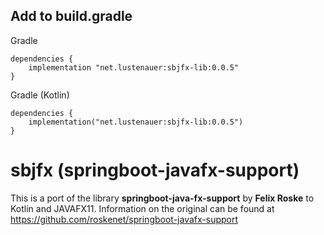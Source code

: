 ## Add to build.gradle

Gradle
```
dependencies {
    implementation "net.lustenauer:sbjfx-lib:0.0.5"
}
```
Gradle (Kotlin)
```
dependencies {
    implementation("net.lustenauer:sbjfx-lib:0.0.5")
}
```

# sbjfx (springboot-javafx-support)

This is a port of the library **springboot-java-fx-support** by **Felix Roske** to Kotlin and JAVAFX11.
Information on the original can be found at https://github.com/roskenet/springboot-javafx-support
